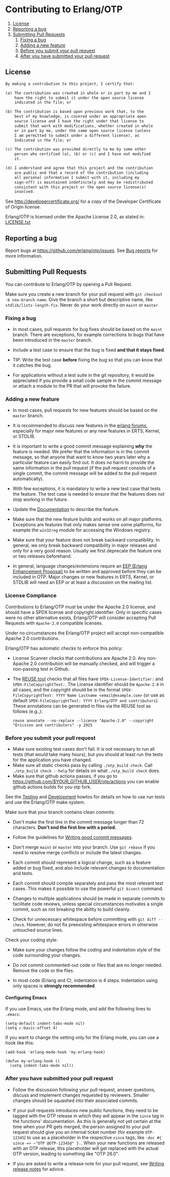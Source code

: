 <!--
%CopyrightBegin%

SPDX-FileCopyrightText: Copyright Ericsson AB 2016-2025. All Rights Reserved.

SPDX-License-Identifier: Apache-2.0

%CopyrightEnd%
-->

# Contributing to Erlang/OTP

1. [License](#license)
2. [Reporting a bug](#reporting-a-bug)
3. [Submitting Pull Requests](#submitting-pull-requests)
    1. [Fixing a bug](#fixing-a-bug)
    2. [Adding a new feature](#adding-a-new-feature)
    3. [Before you submit your pull request](#before-you-submit-your-pull-request)
    4. [After you have submitted your pull request](#after-you-have-submitted-your-pull-request)

## License

```txt
By making a contribution to this project, I certify that:

(a) The contribution was created in whole or in part by me and I
    have the right to submit it under the open source license
    indicated in the file; or

(b) The contribution is based upon previous work that, to the 
    best of my knowledge, is covered under an appropriate open 
    source license and I have the right under that license to   
    submit that work with modifications, whether created in whole
    or in part by me, under the same open source license (unless
    I am permitted to submit under a different license), as 
    Indicated in the file; or

(c) The contribution was provided directly to me by some other
    person who certified (a), (b) or (c) and I have not modified
    it.

(d) I understand and agree that this project and the contribution
    are public and that a record of the contribution (including 
    all personal information I submit with it, including my
    sign-off) is maintained indefinitely and may be redistributed
    consistent with this project or the open source license(s)
    involved.
```

See http://developercertificate.org/ for a copy of the Developer Certificate of Origin license.

Erlang/OTP is licensed under the Apache License 2.0, as stated in: [LICENSE.txt](LICENSE.txt)

## Reporting a bug

Report bugs at https://github.com/erlang/otp/issues.
See [Bug reports](https://github.com/erlang/otp/wiki/Bug-reports) for more information.

## Submitting Pull Requests

You can contribute to Erlang/OTP by opening a Pull Request.

Make sure you create a new branch for your pull request with `git checkout -b new-branch-name`.
Give the branch a short but descriptive name, like `stdlib/lists-length-fix`.
Never do your work directly on `maint` or `master`.

### Fixing a bug

* In most cases, pull requests for bug fixes should be based on the `maint` branch.
There are exceptions, for example corrections to bugs that have been introduced in the `master` branch.

* Include a test case to ensure that the bug is fixed **and that it stays fixed**.

* TIP: Write the test case **before** fixing the bug so that you can know that it catches the bug.

* For applications without a test suite in the git repository, it would be appreciated if you provide a
small code sample in the commit message or attach a module to the PR that will provoke the failure.

### Adding a new feature

* In most cases, pull requests for new features should be based on the `master` branch.

* It is recommended to discuss new features in the [erlang forums](https://erlangforums.com),
especially for major new features or any new features in ERTS, Kernel, or STDLIB.

* It is important to write a good commit message explaining **why** the feature is needed.
We prefer that the information is in the commit message, so that anyone that want to know 
two years later why a particular feature can easily find out. It does no harm to provide
the same information in the pull request (if the pull request consists of a single commit,
the commit message will be added to the pull request automatically).

* With few exceptions, it is mandatory to write a new test case that tests the feature.
The test case is needed to ensure that the features does not stop working in the future.

* Update the [Documentation](https://github.com/erlang/otp/wiki/Documentation) to describe the feature.

* Make sure that the new feature builds and works on all major platforms. Exceptions are features
that only makes sense one some platforms, for example the `win32reg` module for accessing the Windows registry.

* Make sure that your feature does not break backward compatibility. In general, we only break backward
compatibility in major releases and only for a very good reason. Usually we first deprecate the
feature one or two releases beforehand.

* In general, language changes/extensions require an
[EEP (Erlang Enhancement Proposal)](https://github.com/erlang/eep) to be written and approved before they 
can be included in OTP. Major changes or new features in ERTS, Kernel, or STDLIB will need an EEP or at least
a discussion on the mailing list.

### License Compliance

Contributions to Erlang/OTP must be under the Apache 2.0 license, and should
have a SPDX license and copyright identifier. Only in specific cases were no
other alternative exists, Erlang/OTP will consider accepting Pull Requests with
`Apache-2.0` compatible licenses.

Under no circumstances the Erlang/OTP project will accept non-compatible Apache 2.0 contributions.

Erlang/OTP has automatic checks to enforce this policy:
- License Scanner checks that contributions are Apache 2.0. Any non-Apache 2.0
  contribution will be manually checked, and will trigger a non-passing test in
  Github.


- The [REUSE tool](https://reuse.software/) checks that all files have `SPDX-License-Identifier:` and
  `SPDX-FileCopyrightText:`. The License identifier should be `Apache-2.0` in
  all cases, and the copyright should be in the format
  `SPDX-FileCopyrightText: YYYY Name Lastname <email@example.com>` (or use as
  default `SPDX-FileCopyrightText: YYYY Erlang/OTP and contributors`). These annotations 
  can be generated in files via the REUSE tool as follows (e.g.,):
  ```
  reuse annotate --no-replace --license "Apache-2.0" --copyright "Ericsson and contributors" -y 2025
  ```

### Before you submit your pull request

* Make sure existing test cases don't fail. It is not necessary to run all tests
(that would take many hours), but you should at least run the tests for the
application you have changed.
* Make sure all static checks pass by calling `./otp_build check`. Call `./otp_build check --help` for details on what `./otp_build check` does.
* Make sure that github actions passes, if you go to https://github.com/$YOUR_GITHUB_USER/otp/actions you can enable github actions builds for you otp fork.

See the [Testing](https://github.com/erlang/otp/blob/master/HOWTO/TESTING.md) and
[Development](https://github.com/erlang/otp/blob/master/HOWTO/DEVELOPMENT.md) howtos
for details on how to use run tests and use the Erlang/OTP make system.

Make sure that your branch contains clean commits:

* Don't make the first line in the commit message longer than 72 characters.
**Don't end the first line with a period.**

* Follow the guidelines for [Writing good commit messages](https://github.com/erlang/otp/wiki/Writing-good-commit-messages).

* Don't merge `maint` or `master` into your branch. Use `git rebase` if you need to resolve merge
conflicts or include the latest changes.

* Each commit should represent a logical change, such as a feature added or bug fixed, and also include relevant changes to documentation and tests.

* Each commit should compile separately and pass the most relevant test cases. This makes it possible to use the powerful `git bisect` command.

* Changes to multiple applications should be made in separate commits to facilitate code reviews, unless special circumstances motivates a single commit, such as not breaking the ability to build cleanly.

* Check for unnecessary whitespace before committing with `git diff --check`.
However, do not fix preexisting whitespace errors in otherwise untouched source lines.

Check your coding style:

* Make sure your changes follow the coding and indentation style of the code surrounding your changes.

* Do not commit commented-out code or files that are no longer needed. Remove the code or the files.

* In most code (Erlang and C), indentation is 4 steps. Indentation using only spaces is **strongly recommended**.

#### Configuring Emacs

If you use Emacs, use the Erlang mode, and add the following lines to `.emacs`:

    (setq-default indent-tabs-mode nil)
    (setq c-basic-offset 4)

If you want to change the setting only for the Erlang mode, you can use a hook like this:

```
(add-hook 'erlang-mode-hook 'my-erlang-hook)

(defun my-erlang-hook ()
  (setq indent-tabs-mode nil))
```

### After you have submitted your pull request

* Follow the discussion following your pull request, answer questions, discuss and implement
changes requested by reviewers. Smaller changes should be squashed into their associated commits.

* If your pull requests introduces new public functions, they need to be tagged with the
OTP release in which they _will_ appear in the `since` tag in the functions' documentation.
As this is generally not yet certain at the time when your PR gets merged, the person assigned
to your pull request should give you an internal ticket number (for example `OTP-12345`) to use
as a placeholder in the respective `since` tags, like `-doc #{ since => ~"OTP @OTP-12345@" }.`.
When your new functions are released with an OTP release, this placeholder will get replaced with
the actual OTP version, leading to something like "OTP 26.0".

* If you are asked to write a release note for your pull request, see
[Writing release notes](https://github.com/erlang/otp/blob/master/HOWTO/RELEASE-NOTES.md)
for advice.
